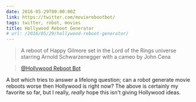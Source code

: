 ```yaml
---
date: 2016-05-29T00:00:00Z
link: https://twitter.com/movierebootbot/
tags: twitter, robot, movies
title: Hollywood Reboot Generator
# url: /2016/05/29/hollywood-reboot-generator/
---
```


> A reboot of Happy Gilmore set in the Lord of the Rings universe starring Arnold Schwarzenegger with a cameo by John Cena


>  [@Hollywood Reboot Bot](https://twitter.com/movierebootbot/status/735968873606959105)

A bot which tries to answer a lifelong question; can a robot generate movie reboots worse then Hollywood is right now? The above is certainly my favorite so far, but I really, *really* hope this isn't giving Hollywood ideas. 